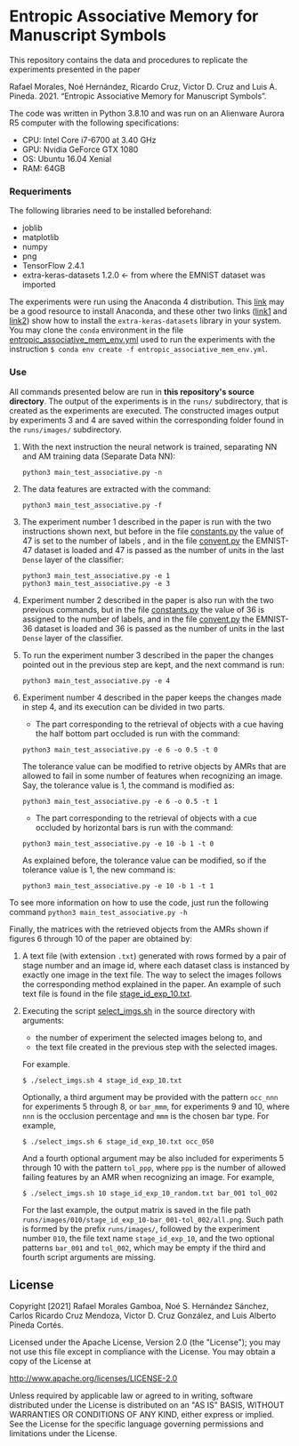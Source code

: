 # Entropic Associative Memory for Manuscript Symbols
This repository contains the data and procedures to replicate the experiments presented in the paper

Rafael Morales, Noé Hernández, Ricardo Cruz, Victor D. Cruz and Luis A. Pineda. 2021. “Entropic Associative Memory for Manuscript Symbols”.

The code was written in Python 3.8.10 and was run on an Alienware Aurora R5 computer with the following specifications:
* CPU: Intel Core i7-6700 at 3.40 GHz
* GPU: Nvidia GeForce GTX 1080
* OS: Ubuntu 16.04 Xenial
* RAM: 64GB

### Requeriments
The following libraries need to be installed beforehand:
* joblib
* matplotlib
* numpy
* png
* TensorFlow 2.4.1
* extra-keras-datasets 1.2.0 <- from where the EMNIST dataset was imported

The experiments were run using the Anaconda 4 distribution. This [link](https://www.osetc.com/en/how-to-install-anaconda-on-ubuntu-16-04-17-04-18-04.html) may be a good resource to install Anaconda, and these other two links ([link1](https://github.com/machinecurve/extra_keras_datasets#installation-procedure) and [link2](https://stackoverflow.com/a/43729857)) show how to install the ``extra-keras-datasets`` library in your system. You may clone the ``conda`` environment in the file [entropic_associative_mem_env.yml](https://github.com/eam-experiments/EMNIST/blob/main/entropic_associative_mem_env.yml) used to run the experiments with the instruction ``$ conda env create -f entropic_associative_mem_env.yml``.


### Use

All commands presented below are run in **this repository's source directory**. The output of the experiments is in the ``runs/`` subdirectory, that is created as the experiments are executed. The constructed images output by experiments 3 and 4 are saved within the corresponding folder found in the ``runs/images/`` subdirectory.

1. With the next instruction the neural network is trained, separating NN and AM training data (Separate Data NN):

    ```shell
    python3 main_test_associative.py -n
    ```

1. The data features are extracted with the command:

    ```shell
    python3 main_test_associative.py -f
    ```

1. The experiment number 1 described in the paper is run with the two instructions shown next, but before in the file [constants.py](https://github.com/eam-experiments/EMNIST/blob/main/constants.py) the value of 47 is set to the number of labels , and in the file [convent.py](https://github.com/eam-experiments/EMNIST/blob/main/convnet.py) the EMNIST-47 dataset is loaded and 47 is passed as the number of units in the last ``Dense`` layer of the classifier:

    ```shell
    python3 main_test_associative.py -e 1
    python3 main_test_associative.py -e 3
    ```

1. Experiment number 2 described in the paper is also run with the two previous commands, but in the file [constants.py](https://github.com/eam-experiments/EMNIST/blob/main/constants.py) the value of 36 is assigned to the number of labels, and in the file [convent.py](https://github.com/eam-experiments/EMNIST/blob/main/convnet.py) the EMNIST-36 dataset is loaded and 36 is passed as the number of units in the last ``Dense`` layer of the classifier.

1. To run the experiment number 3 described in the paper the changes pointed out in the previous step are kept, and the next command is run:

    ```shell
    python3 main_test_associative.py -e 4
    ```

1. Experiment number 4 described in the paper keeps the changes made in step 4, and its execution can be divided in two parts.
    - The part corresponding to the retrieval of objects with a cue having the half bottom part occluded is run with the command:
    ```shell
    python3 main_test_associative.py -e 6 -o 0.5 -t 0
    ```
    The tolerance value can be modified to retrive objects by AMRs that are allowed to fail in some number of features when recognizing an image. Say, the tolerance value is 1, the command is modified as:
    ```shell
    python3 main_test_associative.py -e 6 -o 0.5 -t 1
    ```
    - The part corresponding to the retrieval of objects with a cue occluded by horizontal bars is run with the command:
    ```shell
    python3 main_test_associative.py -e 10 -b 1 -t 0
    ```
    As explained before, the tolerance value can be modified, so if the tolerance value is 1, the new command is:
    ```shell
    python3 main_test_associative.py -e 10 -b 1 -t 1
    ```

To see more information on how to use the code, just run the following command ```python3 main_test_associative.py -h```

Finally, the matrices with the retrieved objects from the AMRs shown if figures 6 through 10 of the paper are obtained by:

1. A text file (with extension ``.txt``) generated with rows formed by a pair of stage number and an image id, where each dataset class is instanced by exactly one image in the text file. The way to select the images follows the corresponding method explained in the paper. An example of such text file is found in the file [stage_id_exp_10.txt](https://github.com/eam-experiments/EMNIST/blob/main/stage_id_exp_10.txt).
1. Executing the script [select_imgs.sh](https://github.com/eam-experiments/EMNIST/blob/main/select_imgs.sh) in the source directory with arguments:
    - the number of experiment the selected images belong to, and
    - the text file created in the previous step with the selected images.

    For example.

    ```shell
    $ ./select_imgs.sh 4 stage_id_exp_10.txt
    ```

    Optionally, a third argument may be provided with the pattern ``occ_nnn`` for experiments 5 through 8, or ``bar_mmm``, for experiments 9 and 10, where ``nnn`` is the occlusion percentage and ``mmm`` is the chosen bar type. For example,

    ```shell
    $ ./select_imgs.sh 6 stage_id_exp_10.txt occ_050
    ```

    And a fourth optional argument may be also included for experiments 5 through 10 with the pattern ``tol_ppp``, where ``ppp`` is the number of allowed failing features by an AMR when recognizing an image. For example,

    ```shell
    $ ./select_imgs.sh 10 stage_id_exp_10_random.txt bar_001 tol_002
    ```

    For the last example, the output matrix is saved in the file path ``runs/images/010/stage_id_exp_10-bar_001-tol_002/all.png``. Such path is formed by the prefix ``runs/images/``, followed by the experiment number ``010``, the file text name ``stage_id_exp_10``, and the two optional patterns  ``bar_001`` and ``tol_002``, which may be empty if the third and fourth script arguments are missing.

## License

Copyright [2021] Rafael Morales Gamboa, Noé S. Hernández Sánchez, Carlos Ricardo Cruz Mendoza, Victor D. Cruz González, and Luis Alberto Pineda Cortés.


Licensed under the Apache License, Version 2.0 (the "License");
you may not use this file except in compliance with the License.
You may obtain a copy of the License at

http://www.apache.org/licenses/LICENSE-2.0

Unless required by applicable law or agreed to in writing, software
distributed under the License is distributed on an "AS IS" BASIS,
WITHOUT WARRANTIES OR CONDITIONS OF ANY KIND, either express or implied.
See the License for the specific language governing permissions and
limitations under the License.